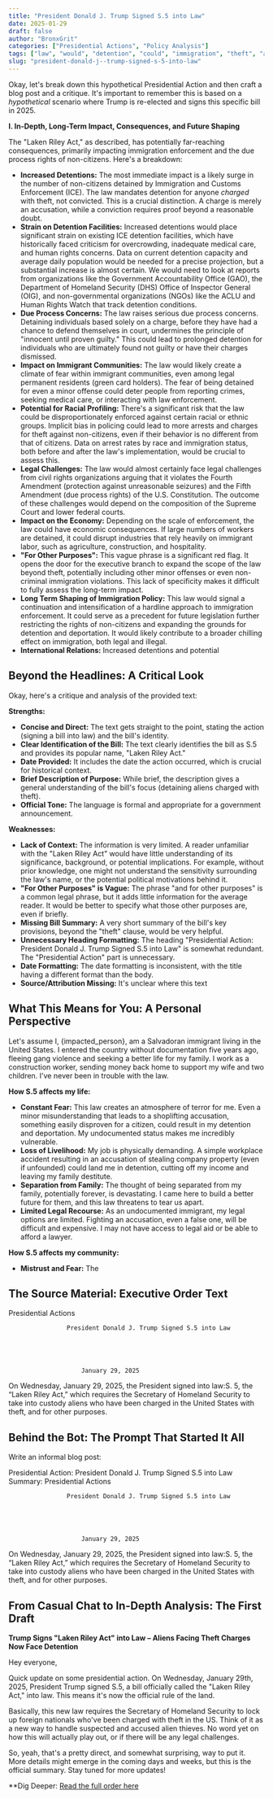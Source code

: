 ```yaml
---
title: "President Donald J. Trump Signed S.5 into Law"
date: 2025-01-29
draft: false
author: "BronxGrit"
categories: ["Presidential Actions", "Policy Analysis"]
tags: ["law", "would", "detention", "could", "immigration", "theft", "action"]
slug: "president-donald-j--trump-signed-s-5-into-law"
---
```


Okay, let's break down this hypothetical Presidential Action and then craft a blog post and a critique.  It's important to remember this is based on a *hypothetical* scenario where Trump is re-elected and signs this specific bill in 2025.

**I. In-Depth, Long-Term Impact, Consequences, and Future Shaping**

The "Laken Riley Act," as described, has potentially far-reaching consequences, primarily impacting immigration enforcement and the due process rights of non-citizens.  Here's a breakdown:

*   **Increased Detentions:** The most immediate impact is a likely surge in the number of non-citizens detained by Immigration and Customs Enforcement (ICE).  The law mandates detention for anyone *charged* with theft, not convicted. This is a crucial distinction.  A charge is merely an accusation, while a conviction requires proof beyond a reasonable doubt.
*   **Strain on Detention Facilities:**  Increased detentions would place significant strain on existing ICE detention facilities, which have historically faced criticism for overcrowding, inadequate medical care, and human rights concerns.  Data on current detention capacity and average daily population would be needed for a precise projection, but a substantial increase is almost certain. We would need to look at reports from organizations like the Government Accountability Office (GAO), the Department of Homeland Security (DHS) Office of Inspector General (OIG), and non-governmental organizations (NGOs) like the ACLU and Human Rights Watch that track detention conditions.
*   **Due Process Concerns:**  The law raises serious due process concerns.  Detaining individuals based solely on a charge, before they have had a chance to defend themselves in court, undermines the principle of "innocent until proven guilty." This could lead to prolonged detention for individuals who are ultimately found not guilty or have their charges dismissed.
*   **Impact on Immigrant Communities:**  The law would likely create a climate of fear within immigrant communities, even among legal permanent residents (green card holders).  The fear of being detained for even a minor offense could deter people from reporting crimes, seeking medical care, or interacting with law enforcement.
*   **Potential for Racial Profiling:**  There's a significant risk that the law could be disproportionately enforced against certain racial or ethnic groups.  Implicit bias in policing could lead to more arrests and charges for theft against non-citizens, even if their behavior is no different from that of citizens. Data on arrest rates by race and immigration status, both before and after the law's implementation, would be crucial to assess this.
*   **Legal Challenges:**  The law would almost certainly face legal challenges from civil rights organizations arguing that it violates the Fourth Amendment (protection against unreasonable seizures) and the Fifth Amendment (due process rights) of the U.S. Constitution.  The outcome of these challenges would depend on the composition of the Supreme Court and lower federal courts.
*   **Impact on the Economy:** Depending on the scale of enforcement, the law could have economic consequences.  If large numbers of workers are detained, it could disrupt industries that rely heavily on immigrant labor, such as agriculture, construction, and hospitality.
*   **"For Other Purposes":** This vague phrase is a significant red flag. It opens the door for the executive branch to expand the scope of the law beyond theft, potentially including other minor offenses or even non-criminal immigration violations. This lack of specificity makes it difficult to fully assess the long-term impact.
* **Long Term Shaping of Immigration Policy:** This law would signal a continuation and intensification of a hardline approach to immigration enforcement. It could serve as a precedent for future legislation further restricting the rights of non-citizens and expanding the grounds for detention and deportation. It would likely contribute to a broader chilling effect on immigration, both legal and illegal.
* **International Relations:** Increased detentions and potential

## Beyond the Headlines: A Critical Look

Okay, here's a critique and analysis of the provided text:

**Strengths:**

*   **Concise and Direct:** The text gets straight to the point, stating the action (signing a bill into law) and the bill's identity.
*   **Clear Identification of the Bill:** The text clearly identifies the bill as S.5 and provides its popular name, "Laken Riley Act."
*   **Date Provided:** It includes the date the action occurred, which is crucial for historical context.
*   **Brief Description of Purpose:** While brief, the description gives a general understanding of the bill's focus (detaining aliens charged with theft).
*   **Official Tone:** The language is formal and appropriate for a government announcement.

**Weaknesses:**

*   **Lack of Context:** The information is very limited.  A reader unfamiliar with the "Laken Riley Act" would have little understanding of its significance, background, or potential implications.  For example, without prior knowledge, one might not understand the sensitivity surrounding the law's name, or the potential political motivations behind it.
*   **"For Other Purposes" is Vague:** The phrase "and for other purposes" is a common legal phrase, but it adds little information for the average reader. It would be better to specify what those other purposes are, even if briefly.
*   **Missing Bill Summary:** A very short summary of the bill's key provisions, beyond the "theft" clause, would be very helpful.
*   **Unnecessary Heading Formatting:** The heading "Presidential Action: President Donald J. Trump Signed S.5 into Law" is somewhat redundant. The "Presidential Action" part is unnecessary.
*   **Date Formatting:** The date formatting is inconsistent, with the title having a different format than the body.
*   **Source/Attribution Missing:** It's unclear where this text

## What This Means for You:  A Personal Perspective

Let's assume I, {impacted_person}, am a Salvadoran immigrant living in the United States. I entered the country without documentation five years ago, fleeing gang violence and seeking a better life for my family. I work as a construction worker, sending money back home to support my wife and two children. I've never been in trouble with the law.

**How S.5 affects my life:**

* **Constant Fear:** This law creates an atmosphere of terror for me. Even a minor misunderstanding that leads to a shoplifting accusation, something easily disproven for a citizen, could result in my detention and deportation.  My undocumented status makes me incredibly vulnerable.
* **Loss of Livelihood:** My job is physically demanding.  A simple workplace accident resulting in an accusation of stealing company property (even if unfounded) could land me in detention, cutting off my income and leaving my family destitute.
* **Separation from Family:** The thought of being separated from my family, potentially forever, is devastating.  I came here to build a better future for them, and this law threatens to tear us apart.
* **Limited Legal Recourse:** As an undocumented immigrant, my legal options are limited. Fighting an accusation, even a false one, will be difficult and expensive. I may not have access to legal aid or be able to afford a lawyer.

**How S.5 affects my community:**

* **Mistrust and Fear:**  The

## The Source Material: Executive Order Text

Presidential Actions				
			
							
					President Donald J. Trump Signed S.5 into Law				
			
			
				
										
					
						January 29, 2025					
				

			
					
	




On Wednesday, January 29, 2025, the President signed into law:S. 5, the “Laken Riley Act,” which requires the Secretary of Homeland Security to take into custody aliens who have been charged in the United States with theft, and for other purposes.

## Behind the Bot:  The Prompt That Started It All

Write an informal blog post:

Presidential Action: President Donald J. Trump Signed S.5 into Law
Summary: Presidential Actions				
			
							
					President Donald J. Trump Signed S.5 into Law				
			
			
				
										
					
						January 29, 2025					
				

			
					
	




On Wednesday, January 29, 2025, the President signed into law:S. 5, the “Laken Riley Act,” which requires the Secretary of Homeland Security to take into custody aliens who have been charged in the United States with theft, and for other purposes.





##  From Casual Chat to In-Depth Analysis: The First Draft

**Trump Signs "Laken Riley Act" into Law –  Aliens Facing Theft Charges Now Face Detention**

Hey everyone,

Quick update on some presidential action.  On Wednesday, January 29th, 2025, President Trump signed S.5, a bill officially called the "Laken Riley Act," into law.  This means it's now the official rule of the land.

Basically, this new law requires the Secretary of Homeland Security to lock up foreign nationals who've been charged with theft in the US.  Think of it as a new way to handle suspected and accused alien thieves.  No word yet on how this will actually play out, or if there will be any legal challenges.

So, yeah, that's a pretty direct, and somewhat surprising, way to put it. More details might emerge in the coming days and weeks, but this is the official summary.  Stay tuned for more updates!


**Dig Deeper: [Read the full order here](https://www.whitehouse.gov/presidential-actions/2025/01/president-donald-j-trump-signed-s-5-into-law/)

